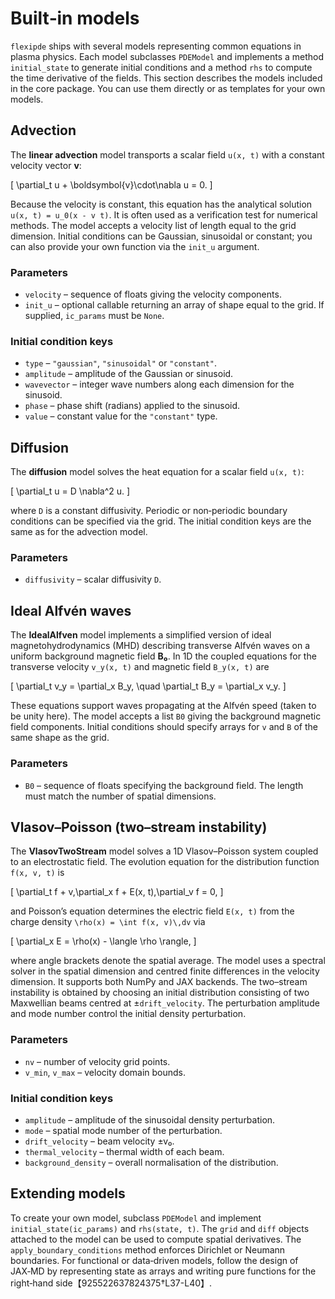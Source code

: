 # Built‑in models

`flexipde` ships with several models representing common equations in
plasma physics.  Each model subclasses `PDEModel` and implements a
method `initial_state` to generate initial conditions and a method
`rhs` to compute the time derivative of the fields.  This section
describes the models included in the core package.  You can use
them directly or as templates for your own models.

## Advection

The **linear advection** model transports a scalar field `u(x, t)`
with a constant velocity vector **v**:

\[ \partial_t u + \boldsymbol{v}\cdot\nabla u = 0. \]

Because the velocity is constant, this equation has the analytical
solution `u(x, t) = u_0(x - v t)`.  It is often used as a
verification test for numerical methods.  The model accepts a
velocity list of length equal to the grid dimension.  Initial
conditions can be Gaussian, sinusoidal or constant; you can also
provide your own function via the `init_u` argument.

### Parameters

* `velocity` – sequence of floats giving the velocity components.
* `init_u` – optional callable returning an array of shape equal to the grid.  If supplied, `ic_params` must be `None`.

### Initial condition keys

* `type` – `"gaussian"`, `"sinusoidal"` or `"constant"`.
* `amplitude` – amplitude of the Gaussian or sinusoid.
* `wavevector` – integer wave numbers along each dimension for the sinusoid.
* `phase` – phase shift (radians) applied to the sinusoid.
* `value` – constant value for the `"constant"` type.

## Diffusion

The **diffusion** model solves the heat equation for a scalar field
`u(x, t)`:

\[ \partial_t u = D \nabla^2 u. \]

where `D` is a constant diffusivity.  Periodic or non‑periodic
boundary conditions can be specified via the grid.  The initial
condition keys are the same as for the advection model.

### Parameters

* `diffusivity` – scalar diffusivity `D`.

## Ideal Alfvén waves

The **IdealAlfven** model implements a simplified version of ideal
magnetohydrodynamics (MHD) describing transverse Alfvén waves on a
uniform background magnetic field **B₀**.  In 1D the coupled
equations for the transverse velocity `v_y(x, t)` and magnetic field
`B_y(x, t)` are

\[ \partial_t v_y = \partial_x B_y, \quad \partial_t B_y = \partial_x v_y. \]

These equations support waves propagating at the Alfvén speed (taken
to be unity here).  The model accepts a list `B0` giving the
background magnetic field components.  Initial conditions should
specify arrays for `v` and `B` of the same shape as the grid.

### Parameters

* `B0` – sequence of floats specifying the background field.  The
  length must match the number of spatial dimensions.

## Vlasov–Poisson (two–stream instability)

The **VlasovTwoStream** model solves a 1D Vlasov–Poisson system
coupled to an electrostatic field.  The evolution equation for the
distribution function `f(x, v, t)` is

\[ \partial_t f + v\,\partial_x f + E(x, t)\,\partial_v f = 0, \]

and Poisson’s equation determines the electric field `E(x, t)` from
the charge density `\rho(x) = \int f(x, v)\,dv` via

\[ \partial_x E = \rho(x) - \langle \rho \rangle, \]

where angle brackets denote the spatial average.  The model uses a
spectral solver in the spatial dimension and centred finite
differences in the velocity dimension.  It supports both NumPy and
JAX backends.  The two–stream instability is obtained by choosing an
initial distribution consisting of two Maxwellian beams centred at
±`drift_velocity`.  The perturbation amplitude and mode number
control the initial density perturbation.

### Parameters

* `nv` – number of velocity grid points.
* `v_min`, `v_max` – velocity domain bounds.

### Initial condition keys

* `amplitude` – amplitude of the sinusoidal density perturbation.
* `mode` – spatial mode number of the perturbation.
* `drift_velocity` – beam velocity ±v₀.
* `thermal_velocity` – thermal width of each beam.
* `background_density` – overall normalisation of the distribution.

## Extending models

To create your own model, subclass `PDEModel` and implement
`initial_state(ic_params)` and `rhs(state, t)`.  The `grid` and
`diff` objects attached to the model can be used to compute spatial
derivatives.  The `apply_boundary_conditions` method enforces
Dirichlet or Neumann boundaries.  For functional or data‑driven
models, follow the design of JAX‑MD by representing state as arrays
and writing pure functions for the right‑hand side【925522637824375†L37-L40】.